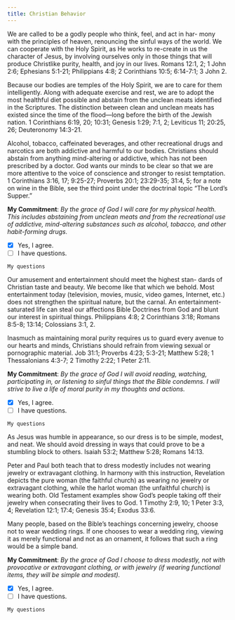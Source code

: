 ```yaml
---
title: Christian Behavior
---
```


We are called to be a godly people who think, feel, and act in har- mony with the principles of heaven, renouncing the sinful ways of the world. We can cooperate with the Holy Spirit, as He works to re-create in us the character of Jesus, by involving ourselves only in those things that will produce Christlike purity, health, and joy in our lives. Romans 12:1, 2; 1 John 2:6; Ephesians 5:1-21; Philippians 4:8; 2 Corinthians 10:5; 6:14-7:1; 3 John 2.

Because our bodies are temples of the Holy Spirit, we are to care for them intelligently. Along with adequate exercise and rest, we are to adopt the most healthful diet possible and abstain from the unclean meats identified in the Scriptures. The distinction between clean and unclean meats has existed since the time of the flood—long before the birth of the Jewish nation. 1 Corinthians 6:19, 20; 10:31; Genesis 1:29; 7:1, 2; Leviticus 11; 20:25, 26; Deuteronomy 14:3-21.

Alcohol, tobacco, caffeinated beverages, and other recreational drugs and narcotics are both addictive and harmful to our bodies. Christians should abstain from anything mind-altering or addictive, which has not been prescribed by a doctor. God wants our minds to be clear so that we are more attentive to the voice of conscience and stronger to resist temptation. 1 Corinthians 3:16, 17; 9:25-27; Proverbs 20:1; 23:29-35; 31:4, 5; for a note on wine in the Bible, see the third point under the doctrinal topic “The Lord’s Supper.”

**My Commitment**: _By the grace of God I will care for my physical health. This includes abstaining from unclean meats and from the recreational use of addictive, mind-altering substances such as alcohol, tobacco, and other habit-forming drugs._

- [x] Yes, I agree.
- [ ] I have questions.

`My questions`

Our amusement and entertainment should meet the highest stan- dards of Christian taste and beauty. We become like that which we behold. Most entertainment today (television, movies, music, video games, Internet, etc.) does not strengthen the spiritual nature, but the carnal. An entertainment-saturated life can steal our affections Bible Doctrines from God and blunt our interest in spiritual things. Philippians 4:8; 2 Corinthians 3:18; Romans 8:5-8; 13:14; Colossians 3:1, 2.

Inasmuch as maintaining moral purity requires us to guard every avenue to our hearts and minds, Christians should refrain from viewing sexual or pornographic material. Job 31:1; Proverbs 4:23; 5:3-21; Matthew 5:28; 1 Thessalonians 4:3-7; 2 Timothy 2:22; 1 Peter 2:11.

**My Commitment**: _By the grace of God I will avoid reading, watching, participating in, or listening to sinful things that the Bible condemns. I will strive to live a life of moral purity in my thoughts and actions._

- [x] Yes, I agree.
- [ ] I have questions.

`My questions`

As Jesus was humble in appearance, so our dress is to be simple, modest, and neat. We should avoid dressing in ways that could prove to be a stumbling block to others. Isaiah 53:2; Matthew 5:28; Romans 14:13.

Peter and Paul both teach that to dress modestly includes not wearing jewelry or extravagant clothing. In harmony with this instruction, Revelation depicts the pure woman (the faithful church) as wearing no jewelry or extravagant clothing, while the harlot woman (the unfaithful church) is wearing both. Old Testament examples show God’s people taking off their jewelry when consecrating their lives to God. 1 Timothy 2:9, 10; 1 Peter 3:3, 4; Revelation 12:1; 17:4; Genesis 35:4; Exodus 33:6.

Many people, based on the Bible’s teachings concerning jewelry, choose not to wear wedding rings. If one chooses to wear a wedding ring, viewing it as merely functional and not as an ornament, it follows that such a ring would be a simple band.

**My Commitment**: _By the grace of God I choose to dress modestly, not with provocative or extravagant clothing, or with jewelry (if wearing functional items, they will be simple and modest)._

- [x] Yes, I agree.
- [ ] I have questions.

`My questions`